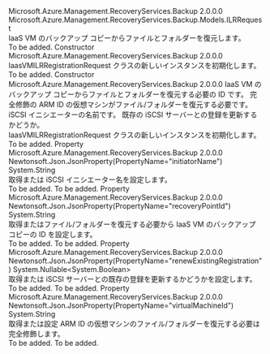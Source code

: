 <Type Name="IaasVMILRRegistrationRequest" FullName="Microsoft.Azure.Management.RecoveryServices.Backup.Models.IaasVMILRRegistrationRequest">
  <TypeSignature Language="C#" Value="public class IaasVMILRRegistrationRequest : Microsoft.Azure.Management.RecoveryServices.Backup.Models.ILRRequest" />
  <TypeSignature Language="ILAsm" Value=".class public auto ansi beforefieldinit IaasVMILRRegistrationRequest extends Microsoft.Azure.Management.RecoveryServices.Backup.Models.ILRRequest" />
  <TypeSignature Language="DocId" Value="T:Microsoft.Azure.Management.RecoveryServices.Backup.Models.IaasVMILRRegistrationRequest" />
  <TypeSignature Language="VB.NET" Value="Public Class IaasVMILRRegistrationRequest&#xA;Inherits ILRRequest" />
  <TypeSignature Language="F#" Value="type IaasVMILRRegistrationRequest = class&#xA;    inherit ILRRequest" />
  <AssemblyInfo>
    <AssemblyName>Microsoft.Azure.Management.RecoveryServices.Backup</AssemblyName>
    <AssemblyVersion>2.0.0.0</AssemblyVersion>
  </AssemblyInfo>
  <Base>
    <BaseTypeName>Microsoft.Azure.Management.RecoveryServices.Backup.Models.ILRRequest</BaseTypeName>
  </Base>
  <Interfaces />
  <Docs>
    <summary>
            IaaS VM のバックアップ コピーからファイルとフォルダーを復元します。
            </summary>
    <remarks>To be added.</remarks>
  </Docs>
  <Members>
    <Member MemberName=".ctor">
      <MemberSignature Language="C#" Value="public IaasVMILRRegistrationRequest ();" />
      <MemberSignature Language="ILAsm" Value=".method public hidebysig specialname rtspecialname instance void .ctor() cil managed" />
      <MemberSignature Language="DocId" Value="M:Microsoft.Azure.Management.RecoveryServices.Backup.Models.IaasVMILRRegistrationRequest.#ctor" />
      <MemberSignature Language="VB.NET" Value="Public Sub New ()" />
      <MemberType>Constructor</MemberType>
      <AssemblyInfo>
        <AssemblyName>Microsoft.Azure.Management.RecoveryServices.Backup</AssemblyName>
        <AssemblyVersion>2.0.0.0</AssemblyVersion>
      </AssemblyInfo>
      <Parameters />
      <Docs>
        <summary>
            IaasVMILRRegistrationRequest クラスの新しいインスタンスを初期化します。
            </summary>
        <remarks>To be added.</remarks>
      </Docs>
    </Member>
    <Member MemberName=".ctor">
      <MemberSignature Language="C#" Value="public IaasVMILRRegistrationRequest (string recoveryPointId = null, string virtualMachineId = null, string initiatorName = null, Nullable&lt;bool&gt; renewExistingRegistration = null);" />
      <MemberSignature Language="ILAsm" Value=".method public hidebysig specialname rtspecialname instance void .ctor(string recoveryPointId, string virtualMachineId, string initiatorName, valuetype System.Nullable`1&lt;bool&gt; renewExistingRegistration) cil managed" />
      <MemberSignature Language="DocId" Value="M:Microsoft.Azure.Management.RecoveryServices.Backup.Models.IaasVMILRRegistrationRequest.#ctor(System.String,System.String,System.String,System.Nullable{System.Boolean})" />
      <MemberSignature Language="VB.NET" Value="Public Sub New (Optional recoveryPointId As String = null, Optional virtualMachineId As String = null, Optional initiatorName As String = null, Optional renewExistingRegistration As Nullable(Of Boolean) = null)" />
      <MemberSignature Language="F#" Value="new Microsoft.Azure.Management.RecoveryServices.Backup.Models.IaasVMILRRegistrationRequest : string * string * string * Nullable&lt;bool&gt; -&gt; Microsoft.Azure.Management.RecoveryServices.Backup.Models.IaasVMILRRegistrationRequest" Usage="new Microsoft.Azure.Management.RecoveryServices.Backup.Models.IaasVMILRRegistrationRequest (recoveryPointId, virtualMachineId, initiatorName, renewExistingRegistration)" />
      <MemberType>Constructor</MemberType>
      <AssemblyInfo>
        <AssemblyName>Microsoft.Azure.Management.RecoveryServices.Backup</AssemblyName>
        <AssemblyVersion>2.0.0.0</AssemblyVersion>
      </AssemblyInfo>
      <Parameters>
        <Parameter Name="recoveryPointId" Type="System.String" />
        <Parameter Name="virtualMachineId" Type="System.String" />
        <Parameter Name="initiatorName" Type="System.String" />
        <Parameter Name="renewExistingRegistration" Type="System.Nullable&lt;System.Boolean&gt;" />
      </Parameters>
      <Docs>
        <param name="recoveryPointId">IaaS VM のバックアップ コピーからファイルとフォルダーを復元する必要の ID です。</param>
        <param name="virtualMachineId">完全修飾の ARM ID の仮想マシンがファイル/フォルダーを復元する必要です。</param>
        <param name="initiatorName">iSCSI イニシエーターの名前です。</param>
        <param name="renewExistingRegistration">既存の iSCSI サーバーとの登録を更新するかどうか。</param>
        <summary>
            IaasVMILRRegistrationRequest クラスの新しいインスタンスを初期化します。
            </summary>
        <remarks>To be added.</remarks>
      </Docs>
    </Member>
    <Member MemberName="InitiatorName">
      <MemberSignature Language="C#" Value="public string InitiatorName { get; set; }" />
      <MemberSignature Language="ILAsm" Value=".property instance string InitiatorName" />
      <MemberSignature Language="DocId" Value="P:Microsoft.Azure.Management.RecoveryServices.Backup.Models.IaasVMILRRegistrationRequest.InitiatorName" />
      <MemberSignature Language="VB.NET" Value="Public Property InitiatorName As String" />
      <MemberSignature Language="F#" Value="member this.InitiatorName : string with get, set" Usage="Microsoft.Azure.Management.RecoveryServices.Backup.Models.IaasVMILRRegistrationRequest.InitiatorName" />
      <MemberType>Property</MemberType>
      <AssemblyInfo>
        <AssemblyName>Microsoft.Azure.Management.RecoveryServices.Backup</AssemblyName>
        <AssemblyVersion>2.0.0.0</AssemblyVersion>
      </AssemblyInfo>
      <Attributes>
        <Attribute>
          <AttributeName>Newtonsoft.Json.JsonProperty(PropertyName="initiatorName")</AttributeName>
        </Attribute>
      </Attributes>
      <ReturnValue>
        <ReturnType>System.String</ReturnType>
      </ReturnValue>
      <Docs>
        <summary>
            取得または iSCSI イニシエーター名を設定します。
            </summary>
        <value>To be added.</value>
        <remarks>To be added.</remarks>
      </Docs>
    </Member>
    <Member MemberName="RecoveryPointId">
      <MemberSignature Language="C#" Value="public string RecoveryPointId { get; set; }" />
      <MemberSignature Language="ILAsm" Value=".property instance string RecoveryPointId" />
      <MemberSignature Language="DocId" Value="P:Microsoft.Azure.Management.RecoveryServices.Backup.Models.IaasVMILRRegistrationRequest.RecoveryPointId" />
      <MemberSignature Language="VB.NET" Value="Public Property RecoveryPointId As String" />
      <MemberSignature Language="F#" Value="member this.RecoveryPointId : string with get, set" Usage="Microsoft.Azure.Management.RecoveryServices.Backup.Models.IaasVMILRRegistrationRequest.RecoveryPointId" />
      <MemberType>Property</MemberType>
      <AssemblyInfo>
        <AssemblyName>Microsoft.Azure.Management.RecoveryServices.Backup</AssemblyName>
        <AssemblyVersion>2.0.0.0</AssemblyVersion>
      </AssemblyInfo>
      <Attributes>
        <Attribute>
          <AttributeName>Newtonsoft.Json.JsonProperty(PropertyName="recoveryPointId")</AttributeName>
        </Attribute>
      </Attributes>
      <ReturnValue>
        <ReturnType>System.String</ReturnType>
      </ReturnValue>
      <Docs>
        <summary>
            取得またはファイル/フォルダーを復元する必要から IaaS VM のバックアップ コピーの ID を設定します。
            </summary>
        <value>To be added.</value>
        <remarks>To be added.</remarks>
      </Docs>
    </Member>
    <Member MemberName="RenewExistingRegistration">
      <MemberSignature Language="C#" Value="public Nullable&lt;bool&gt; RenewExistingRegistration { get; set; }" />
      <MemberSignature Language="ILAsm" Value=".property instance valuetype System.Nullable`1&lt;bool&gt; RenewExistingRegistration" />
      <MemberSignature Language="DocId" Value="P:Microsoft.Azure.Management.RecoveryServices.Backup.Models.IaasVMILRRegistrationRequest.RenewExistingRegistration" />
      <MemberSignature Language="VB.NET" Value="Public Property RenewExistingRegistration As Nullable(Of Boolean)" />
      <MemberSignature Language="F#" Value="member this.RenewExistingRegistration : Nullable&lt;bool&gt; with get, set" Usage="Microsoft.Azure.Management.RecoveryServices.Backup.Models.IaasVMILRRegistrationRequest.RenewExistingRegistration" />
      <MemberType>Property</MemberType>
      <AssemblyInfo>
        <AssemblyName>Microsoft.Azure.Management.RecoveryServices.Backup</AssemblyName>
        <AssemblyVersion>2.0.0.0</AssemblyVersion>
      </AssemblyInfo>
      <Attributes>
        <Attribute>
          <AttributeName>Newtonsoft.Json.JsonProperty(PropertyName="renewExistingRegistration")</AttributeName>
        </Attribute>
      </Attributes>
      <ReturnValue>
        <ReturnType>System.Nullable&lt;System.Boolean&gt;</ReturnType>
      </ReturnValue>
      <Docs>
        <summary>
            取得または iSCSI サーバーとの既存の登録を更新するかどうかを設定します。
            </summary>
        <value>To be added.</value>
        <remarks>To be added.</remarks>
      </Docs>
    </Member>
    <Member MemberName="VirtualMachineId">
      <MemberSignature Language="C#" Value="public string VirtualMachineId { get; set; }" />
      <MemberSignature Language="ILAsm" Value=".property instance string VirtualMachineId" />
      <MemberSignature Language="DocId" Value="P:Microsoft.Azure.Management.RecoveryServices.Backup.Models.IaasVMILRRegistrationRequest.VirtualMachineId" />
      <MemberSignature Language="VB.NET" Value="Public Property VirtualMachineId As String" />
      <MemberSignature Language="F#" Value="member this.VirtualMachineId : string with get, set" Usage="Microsoft.Azure.Management.RecoveryServices.Backup.Models.IaasVMILRRegistrationRequest.VirtualMachineId" />
      <MemberType>Property</MemberType>
      <AssemblyInfo>
        <AssemblyName>Microsoft.Azure.Management.RecoveryServices.Backup</AssemblyName>
        <AssemblyVersion>2.0.0.0</AssemblyVersion>
      </AssemblyInfo>
      <Attributes>
        <Attribute>
          <AttributeName>Newtonsoft.Json.JsonProperty(PropertyName="virtualMachineId")</AttributeName>
        </Attribute>
      </Attributes>
      <ReturnValue>
        <ReturnType>System.String</ReturnType>
      </ReturnValue>
      <Docs>
        <summary>
            取得または設定 ARM ID の仮想マシンのファイル/フォルダーを復元する必要は完全修飾します。
            </summary>
        <value>To be added.</value>
        <remarks>To be added.</remarks>
      </Docs>
    </Member>
  </Members>
</Type>